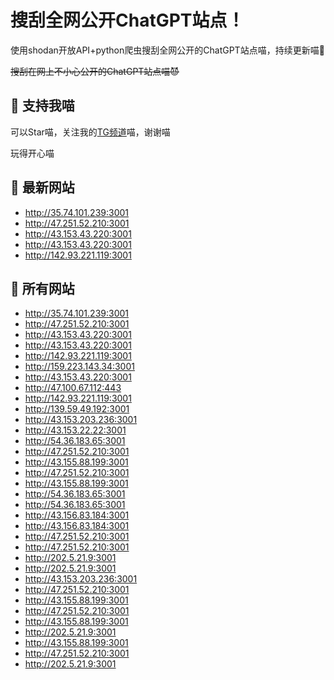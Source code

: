 # 搜刮全网公开ChatGPT站点！

使用shodan开放API+python爬虫搜刮全网公开的ChatGPT站点喵，持续更新喵🥳

~~搜刮在网上不小心公开的ChatGPT站点喵😈~~

## 🚀 支持我喵

可以Star喵，关注我的[TG频道](https://t.me/puddin_share)喵，谢谢喵

玩得开心喵

## 📖 最新网站

- http://35.74.101.239:3001
- http://47.251.52.210:3001
- http://43.153.43.220:3001
- http://43.153.43.220:3001
- http://142.93.221.119:3001


## 📖 所有网站

- http://35.74.101.239:3001
- http://47.251.52.210:3001
- http://43.153.43.220:3001
- http://43.153.43.220:3001
- http://142.93.221.119:3001
- http://159.223.143.34:3001
- http://43.153.43.220:3001
- http://47.100.67.112:443
- http://142.93.221.119:3001
- http://139.59.49.192:3001
- http://43.153.203.236:3001
- http://43.153.22.22:3001
- http://54.36.183.65:3001
- http://47.251.52.210:3001
- http://43.155.88.199:3001
- http://47.251.52.210:3001
- http://43.155.88.199:3001
- http://54.36.183.65:3001
- http://54.36.183.65:3001
- http://43.156.83.184:3001
- http://43.156.83.184:3001
- http://47.251.52.210:3001
- http://47.251.52.210:3001
- http://202.5.21.9:3001
- http://202.5.21.9:3001
- http://43.153.203.236:3001
- http://47.251.52.210:3001
- http://43.155.88.199:3001
- http://47.251.52.210:3001
- http://43.155.88.199:3001
- http://202.5.21.9:3001
- http://43.155.88.199:3001
- http://47.251.52.210:3001
- http://202.5.21.9:3001


